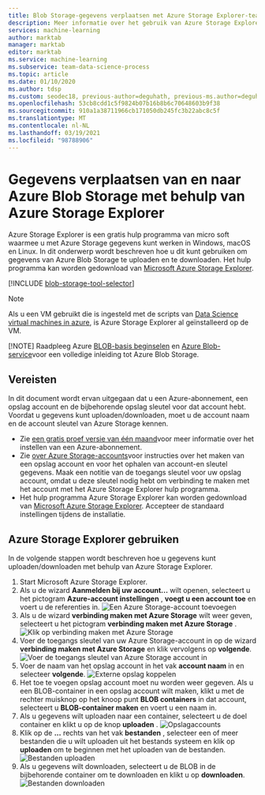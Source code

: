 ```yaml
---
title: Blob Storage-gegevens verplaatsen met Azure Storage Explorer-team data Science process
description: Meer informatie over het gebruik van Azure Storage Explorer voor het uploaden en downloaden van gegevens van Azure Blob Storage.
services: machine-learning
author: marktab
manager: marktab
editor: marktab
ms.service: machine-learning
ms.subservice: team-data-science-process
ms.topic: article
ms.date: 01/10/2020
ms.author: tdsp
ms.custom: seodec18, previous-author=deguhath, previous-ms.author=deguhath
ms.openlocfilehash: 53cb8cdd1c5f9824b07b16b8b6c70648603b9f38
ms.sourcegitcommit: 910a1a38711966cb171050db245fc3b22abc8c5f
ms.translationtype: MT
ms.contentlocale: nl-NL
ms.lasthandoff: 03/19/2021
ms.locfileid: "98788906"
---
```

# <a name="move-data-to-and-from-azure-blob-storage-using-azure-storage-explorer"></a>Gegevens verplaatsen van en naar Azure Blob Storage met behulp van Azure Storage Explorer
Azure Storage Explorer is een gratis hulp programma van micro soft waarmee u met Azure Storage gegevens kunt werken in Windows, macOS en Linux. In dit onderwerp wordt beschreven hoe u dit kunt gebruiken om gegevens van Azure Blob Storage te uploaden en te downloaden. Het hulp programma kan worden gedownload van [Microsoft Azure Storage Explorer](https://storageexplorer.com/).

[!INCLUDE [blob-storage-tool-selector](../../../includes/machine-learning-blob-storage-tool-selector.md)]

> [!NOTE]
> Als u een VM gebruikt die is ingesteld met de scripts van [Data Science virtual machines in azure](../data-science-virtual-machine/overview.md), is Azure Storage Explorer al geïnstalleerd op de VM.
> 
> [!NOTE]
> Raadpleeg Azure [BLOB-basis beginselen](../../storage/blobs/storage-quickstart-blobs-dotnet.md) en [Azure Blob-service](/rest/api/storageservices/Blob-Service-Concepts)voor een volledige inleiding tot Azure Blob Storage.   
> 
> 

## <a name="prerequisites"></a>Vereisten
In dit document wordt ervan uitgegaan dat u een Azure-abonnement, een opslag account en de bijbehorende opslag sleutel voor dat account hebt. Voordat u gegevens kunt uploaden/downloaden, moet u de account naam en de account sleutel van Azure Storage kennen. 

* Zie [een gratis proef versie van één maand](https://azure.microsoft.com/pricing/free-trial/)voor meer informatie over het instellen van een Azure-abonnement.
* Zie [over Azure Storage-accounts](../../storage/common/storage-account-create.md)voor instructies over het maken van een opslag account en voor het ophalen van account-en sleutel gegevens. Maak een notitie van de toegangs sleutel voor uw opslag account, omdat u deze sleutel nodig hebt om verbinding te maken met het account met het Azure Storage Explorer hulp programma.
* Het hulp programma Azure Storage Explorer kan worden gedownload van [Microsoft Azure Storage Explorer](https://storageexplorer.com/). Accepteer de standaard instellingen tijdens de installatie.

<a id="explorer"></a>

## <a name="use-azure-storage-explorer"></a>Azure Storage Explorer gebruiken
In de volgende stappen wordt beschreven hoe u gegevens kunt uploaden/downloaden met behulp van Azure Storage Explorer. 

1. Start Microsoft Azure Storage Explorer.
2. Als u de wizard **Aanmelden bij uw account...** wilt openen, selecteert u het pictogram **Azure-account instellingen** , **voegt u een account toe** en voert u de referenties in. 
![Een Azure Storage-account toevoegen](./media/move-data-to-azure-blob-using-azure-storage-explorer/add-an-azure-store-account.png)
3. Als u de wizard **verbinding maken met Azure Storage** wilt weer geven, selecteert u het pictogram **verbinding maken met Azure Storage** . ![Klik op verbinding maken met Azure Storage](./media/move-data-to-azure-blob-using-azure-storage-explorer/connect-to-azure-storage-1.png)
4. Voer de toegangs sleutel van uw Azure Storage-account in op de wizard **verbinding maken met Azure Storage** en klik vervolgens op **volgende**. ![Voer de toegangs sleutel van Azure Storage account in](./media/move-data-to-azure-blob-using-azure-storage-explorer/connect-to-azure-storage-2.png)
5. Voer de naam van het opslag account in het vak **account naam** in en selecteer **volgende**. ![Externe opslag koppelen](./media/move-data-to-azure-blob-using-azure-storage-explorer/attach-external-storage.png)
6. Het toe te voegen opslag account moet nu worden weer gegeven. Als u een BLOB-container in een opslag account wilt maken, klikt u met de rechter muisknop op het knoop punt **BLOB containers** in dat account, selecteert u **BLOB-container maken** en voert u een naam in.
7. Als u gegevens wilt uploaden naar een container, selecteert u de doel container en klikt u op de knop **uploaden** .
![Opslagaccounts](./media/move-data-to-azure-blob-using-azure-storage-explorer/storage-accounts.png)
8. Klik op de **...** rechts van het vak **bestanden** , selecteer een of meer bestanden die u wilt uploaden uit het bestands systeem en klik op **uploaden** om te beginnen met het uploaden van de bestanden. ![ Bestanden uploaden](./media/move-data-to-azure-blob-using-azure-storage-explorer/upload-files-to-blob.png)
9. Als u gegevens wilt downloaden, selecteert u de BLOB in de bijbehorende container om te downloaden en klikt u op **downloaden**. ![Bestanden downloaden](./media/move-data-to-azure-blob-using-azure-storage-explorer/download-files-from-blob.png)
